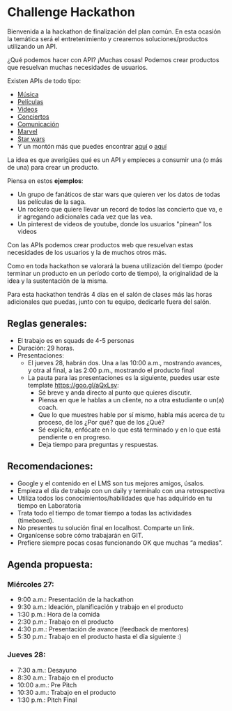 # Challenge Hackathon
Bienvenida a la hackathon de finalización del plan común. En esta ocasión la temática será el entretenimiento y crearemos soluciones/productos utilizando un API.

¿Qué podemos hacer con API? ¡Muchas cosas! Podemos crear productos que resuelvan muchas necesidades de usuarios. 

Existen APIs de todo tipo:

- [Música](https://developer.spotify.com/web-api/)
- [Películas](https://www.themoviedb.org/documentation/api)
- [Videos](https://developers.google.com/youtube/)
- [Conciertos](https://www.songkick.com/developer)
- [Comunicación](https://www.twilio.com/)
- [Marvel](https://developer.marvel.com/)
- [Star wars](https://swapi.co/)
- Y un montón más que puedes encontrar [aquí](https://www.programmableweb.com/category/entertainment/apis?category=20133) o [aquí](https://www.google.com.mx) 

La idea es que averigües qué es un API y empieces a consumir una (o más de una) para crear un producto. 

Piensa en estos **ejemplos**:

- Un grupo de fanáticos de star wars que quieren ver los datos de todas las películas de la saga.
- Un rockero que quiere llevar un record de todos las concierto que va, e ir agregando adicionales cada vez que las vea.
- Un pinterest de videos de youtube, donde los usuarios "pinean" los videos 

Con las APIs podemos crear productos web que resuelvan estas necesidades de los usuarios y la de muchos otros más.

Como en toda hackathon se valorará la buena utilización del tiempo (poder terminar un producto en un período corto de tiempo), la originalidad de la idea y la sustentación de la misma.

Para esta hackathon tendrás 4 días en el salón de clases más las horas adicionales que puedas, junto con tu equipo, dedicarle fuera del salón.

## Reglas generales:
- El trabajo es en squads de 4-5 personas
- Duración: 29 horas.
- Presentaciones: 
  - El jueves 28, habrán dos. Una a las 10:00 a.m., mostrando avances, y otra al final, a las 2:00 p.m., mostrando el producto final
  - La pauta para las presentaciones es la siguiente, puedes usar este template https://goo.gl/aQxLsv:
    - Sé breve y anda directo al punto que quieres discutir.
    - Piensa en que le hablas a un cliente, no a otra estudiante o un(a) coach. 
    - Que lo que muestres hable por sí mismo, habla más acerca de tu proceso, de los ¿Por qué? que de los ¿Qué?
    - Sé explícita, enfócate en lo que está terminado y en lo que está pendiente o en progreso.
    - Deja tiempo para preguntas y respuestas.

## Recomendaciones:
- Google y el contenido en el LMS son tus mejores amigos, úsalos.
- Empieza el día de trabajo con un daily y termínalo con una retrospectiva
- Utiliza todos los conocimientos/habilidades que has adquirido en tu tiempo en Laboratoria 
- Trata todo el tiempo de tomar tiempo a todas las actividades (timeboxed).
- No presentes tu solución final en localhost. Comparte un link.
- Organícense sobre cómo trabajarán en GIT.
- Prefiere siempre pocas cosas funcionando OK que muchas “a medias”.

## Agenda propuesta:

### Miércoles 27:
- 9:00 a.m.: Presentación de la hackathon
- 9:30 a.m.: Ideación, planificación y trabajo en el producto
- 1:30 p.m.: Hora de la comida
- 2:30 p.m.: Trabajo en el producto
- 4:30 p.m.: Presentación de avance (feedback de mentores)
- 5:30 p.m.: Trabajo en el producto hasta el día siguiente :)

### Jueves 28:
- 7:30 a.m.: Desayuno
- 8:30 a.m.: Trabajo en el producto
- 10:00 a.m.: Pre Pitch
- 10:30 a.m.: Trabajo en el producto
- 1:30 p.m.: Pitch Final
 


